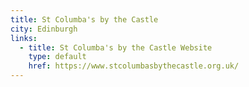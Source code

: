 ```yaml
---
title: St Columba's by the Castle
city: Edinburgh
links:
  - title: St Columba's by the Castle Website
    type: default
    href: https://www.stcolumbasbythecastle.org.uk/
---
```


